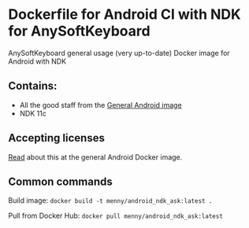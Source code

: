 # Dockerfile for Android CI with NDK for AnySoftKeyboard
AnySoftKeyboard general usage (very up-to-date) Docker image for Android with NDK 

## Contains:

* All the good staff from the [General Android image](https://github.com/menny/docker_android/blob/master/README.md)
* NDK 11c

## Accepting licenses
[Read](https://github.com/menny/docker_android/blob/master/README.md#accepting-licenses) about this at the general Android Docker image.

## Common commands
Build image: `docker build -t menny/android_ndk_ask:latest .`

Pull from Docker Hub: `docker pull menny/android_ndk_ask:latest`